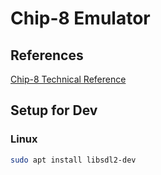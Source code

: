 # Chip-8 Emulator

## References

[Chip-8 Technical Reference](http://devernay.free.fr/hacks/chip8/C8TECH10.HTM)

## Setup for Dev

### Linux

```bash
sudo apt install libsdl2-dev
```